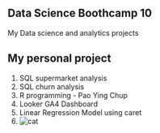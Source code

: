## Data Science Boothcamp 10
My Data science and analytics projects

## My personal project
1. SQL supermarket analysis
2. SQL churn analysis
3. R programming - Pao Ying Chup
4. Looker GA4 Dashboard
5. Linear Regression Model using caret
6. ![cat](https://www.google.com/url?sa=i&url=https%3A%2F%2Fbrainly.ph%2Fquestion%2F19052540%3Fsource%3Darchive&psig=AOvVaw2EQTxYsZfRNacJB0KB2cux&ust=1727079940645000&source=images&cd=vfe&opi=89978449&ved=0CBAQjRxqFwoTCIC0-MOT1ogDFQAAAAAdAAAAABAE)
